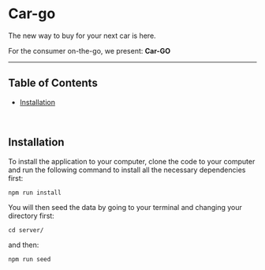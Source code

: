 # Car-go

The new way to buy for your next car is here.

For the consumer on-the-go, we present: **Car-GO**

---

## Table of Contents

- [Installation](#installation)


<br>

## **Installation**

To install the application to your computer, clone the code to your computer and run the following command to install all the necessary dependencies first:

```
npm run install
```

You will then seed the data by going to your terminal and changing your directory first:

```
cd server/
```

and then:

```
npm run seed
```
